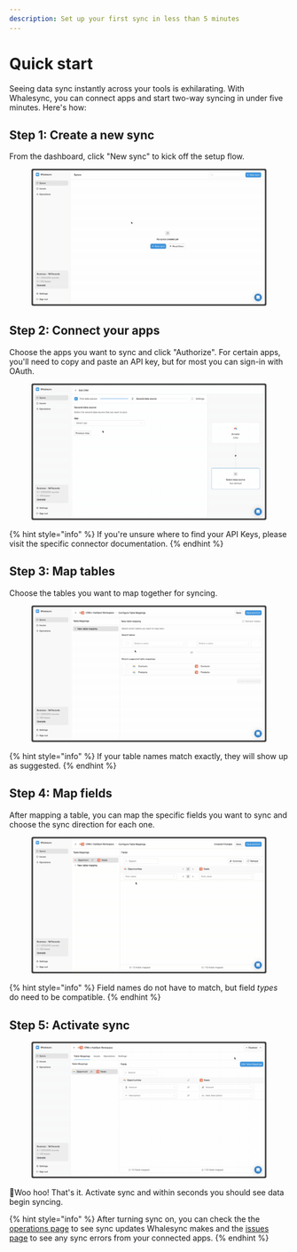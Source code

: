 ```yaml
---
description: Set up your first sync in less than 5 minutes
---
```


# Quick start

Seeing data sync instantly across your tools is exhilarating. With Whalesync, you can connect apps and start two-way syncing in under five minutes. Here's how:

## Step 1: Create a new sync

From the dashboard, click "New sync" to kick off the setup flow.

<figure><img src="../.gitbook/assets/create_sync.gif" alt=""><figcaption></figcaption></figure>

## Step 2: Connect your apps

Choose the apps you want to sync and click "Authorize". For certain apps, you'll need to copy and paste an API key, but for most you can sign-in with OAuth.

<figure><img src="../.gitbook/assets/connect_apps.gif" alt=""><figcaption></figcaption></figure>

{% hint style="info" %}
If you're unsure where to find your API Keys, please visit the specific connector documentation.
{% endhint %}

## Step 3: Map tables

Choose the tables you want to map together for syncing.

<figure><img src="../.gitbook/assets/table mapping.gif" alt=""><figcaption></figcaption></figure>

{% hint style="info" %}
If your table names match exactly, they will show up as suggested.
{% endhint %}

## Step 4: Map fields

After mapping a table, you can map the specific fields you want to sync and choose the sync direction for each one.

<figure><img src="../.gitbook/assets/field mapping.gif" alt=""><figcaption></figcaption></figure>

{% hint style="info" %}
Field names do not have to match, but field _types_ do need to be compatible.
{% endhint %}

## Step 5: Activate sync

<figure><img src="../.gitbook/assets/activate sync.gif" alt=""><figcaption></figcaption></figure>

:tada:Woo hoo! That's it. Activate sync and within seconds you should see data begin syncing.

{% hint style="info" %}
After turning sync on, you can check the the [operations page](../features/operations.md) to see sync updates Whalesync makes and the [issues page](../features/issues.md) to see any sync errors from your connected apps.
{% endhint %}
